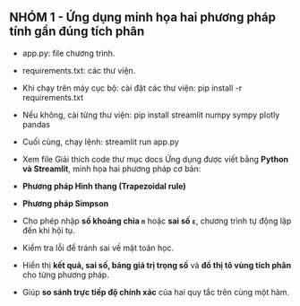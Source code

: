## NHÓM 1 - Ứng dụng minh họa hai phương pháp tính gần đúng tích phân
- app.py: file chương trình.
- requirements.txt: các thư viện.
- Khi chạy trên máy cục bộ: cài đặt các thư viện: pip install -r requirements.txt
- Nếu không, cài từng thư viện: pip install streamlit numpy sympy plotly pandas
- Cuối cùng, chạy lệnh: streamlit run app.py

- Xem file Giải thích code thư mục docs 
Ứng dụng được viết bằng **Python và Streamlit**, minh họa hai phương pháp cơ bản:
- **Phương pháp Hình thang (Trapezoidal rule)** 
- **Phương pháp Simpson** 
- Cho phép nhập **số khoảng chia `n`** hoặc **sai số `ε`**, chương trình tự động lặp đến khi hội tụ.
- Kiểm tra lỗi để tránh sai về mặt toán học.
- Hiển thị **kết quả, sai số, bảng giá trị trọng số** và **đồ thị tô vùng tích phân** cho từng phương pháp.
- Giúp **so sánh trực tiếp độ chính xác** của hai quy tắc trên cùng một hàm.
